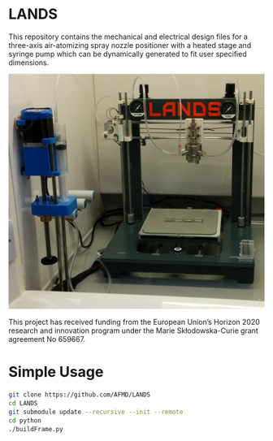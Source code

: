 # LANDS
This repository contains the mechanical and electrical design files for a three-axis air-atomizing spray nozzle positioner with a heated stage and syringe pump which can be dynamically generated to fit user specified dimensions.

![LANDS](media/LANDS.jpg?raw=true)

This project has received funding from the European Union’s Horizon 2020 research and innovation program under the Marie Skłodowska-Curie grant agreement No 659667.


# Simple Usage
```bash
git clone https://github.com/AFMD/LANDS
cd LANDS
git submodule update --recursive --init --remote
cd python
./buildFrame.py
```
